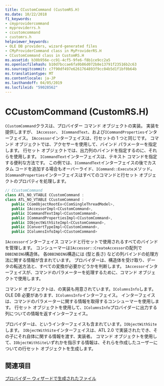```yaml
---
title: CCustomCommand (CustomRS.H)
ms.date: 10/22/2018
f1_keywords:
- cmyprovidercommand
- myproviderrs.h
- ccustomcommand
- customrs.h
helpviewer_keywords:
- OLE DB providers, wizard-generated files
- CMyProviderCommand class in MyProviderRS.H
- CCustomCommand class in CustomRS.H
ms.assetid: b30b956e-cc91-4cf5-9fe6-f8b1ce9cc2a5
ms.openlocfilehash: b10d7bccae6fa9b86d072b8e13791f23516b2c63
ms.sourcegitcommit: c7f90df497e6261764893f9cc04b5d1f1bf0b64b
ms.translationtype: MT
ms.contentlocale: ja-JP
ms.lasthandoff: 04/05/2019
ms.locfileid: "59028562"
---
```

# <a name="ccustomcommand-customrsh"></a>CCustomCommand (CustomRS.H)

`CCustomCommand`クラスは、プロバイダー コマンド オブジェクトの実装。 実装を提供しますが、 `IAccessor`、 `ICommandText`、および`ICommandProperties`インターフェイス。 `IAccessor`インターフェイスは、行セットの 1 つと同じです。 コマンド オブジェクトでは、アクセサーを使用して、バインド パラメーターを指定します。 行セット オブジェクトでは、出力列のバインドを指定するのに、それらを使用します。 `ICommandText`インターフェイスは、テキスト コマンドを指定する便利な方法です。 この例では、`ICommandText`インターフェイスの後でカスタム コードを追加する場合もオーバーライド、`ICommand::Execute`メソッド。 `ICommandProperties`インターフェイスはすべてのコマンドと行セット オブジェクトのプロパティを処理します。

```cpp
// CCustomCommand
class ATL_NO_VTABLE CCustomCommand :
class ATL_NO_VTABLE CCustomCommand :
   public CComObjectRootEx<CComSingleThreadModel>,
   public IAccessorImpl<CCustomCommand>,
   public ICommandTextImpl<CCustomCommand>,
   public ICommandPropertiesImpl<CCustomCommand>,
   public IObjectWithSiteImpl<CCustomCommand>,
   public IConvertTypeImpl<CCustomCommand>,
   public IColumnsInfoImpl<CCustomCommand>
```

`IAccessor`インターフェイス コマンドと行セットで使用されるすべてのバインドを管理します。 コンシューマーは`IAccessor::CreateAccessor`の配列で`DBBINDING`構造体。 各`DBBINDING`構造には (型と長さ) などの列バインドの処理方法に関する情報が含まれています。 プロバイダーは、構造体を受け取り、データの転送方法と、すべての変換が必要かどうかを判断します。 `IAccessor`インターフェイスが、コマンドのパラメーターを処理するために、コマンド オブジェクトで使用します。

コマンド オブジェクトは、の実装も用意されています。`IColumnsInfo`します。 OLE DB 必要があります、`IColumnsInfo`インターフェイス。 インターフェイスは、コマンドのパラメーターに関する情報を取得するコンシューマーを使用します。 行セット オブジェクトを使用して、`IColumnsInfo`プロバイダーに出力する列についての情報を返すインターフェイス。

プロバイダーは、というインターフェイスも含まれています。`IObjectWithSite`します。 `IObjectWithSite`インターフェイスは、ATL 2.0 で実装されたでき、その子にそれ自体に関する情報を渡す、実装者。 コマンド オブジェクトを使用して、`IObjectWithSite`いずれかを指示する情報は、それらを作成したユーザーについての行セット オブジェクトを生成します。

## <a name="see-also"></a>関連項目

[プロバイダー ウィザードで生成されたファイル](../../data/oledb/provider-wizard-generated-files.md)